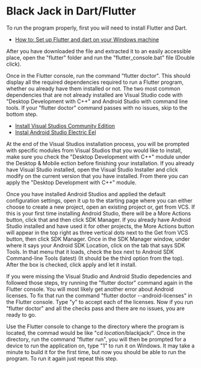 # Black Jack in Dart/Flutter

To run the program properly, first you will need to install Flutter and Dart.
- [How to: Set up Flutter and dart on your Windows machine](https://docs.flutter.dev/get-started/install/windows)

After you have downloaded the file and extracted it to an easily accessible place, open the "flutter" folder and run the "flutter_console.bat" file \(Double click\).

Once in the Flutter console, run the command "flutter doctor". This should display all the required dependencies required to run a Flutter program, whether ou already have them installed or not. The two most common dependencies that are not already installed are Visual Studio code with "Desktop Development with C++" and Android Studio with command line tools. If your "flutter doctor" command passes with no issues, skip to the bottom step.

- [Install Visual Studios Community Edition](https://visualstudio.microsoft.com/vs/)
- [Instal Android Studio Electric Eel](https://developer.android.com/studio)

At the end of the Visual Studios installation process, you will be prompted with specific modules from Visual Studios that you would like to install, make sure you check the "Desktop Development with C++" module under the Desktop & Mobile ection before finishing your installation. If you already have Visual Studio installed, open the Visual Studio Installer and click modify on the current version that you have installed. From there you can apply the "Desktop Development with C++" module.

Once you have installed Android Studios and applied the default configuration settings, open it up to the starting page where you can either choose to create a new project, open an existing project or, get from VCS. If this is your first time installing Android Studio, there will be a More Actions button, click that and then click SDK Manager. If you already have Android Studio installed and have used it for other projects, the More Actions button will appear in the top right as three vertical dots next to the Get from VCS button, then click SDK Manager. Once in the SDK Manager window, under where it says your Android SDK Location, click on the tab that says SDK Tools. In that menu that it loads, check the box next to Android SDK Command-line Tools (latest) \(It should be the third option from the top\). After the box is checked, click apply and let it install.

If you were missing the Visual Studio and Android Studio depedencies and followed those steps, try running the "flutter doctor" command again in the Flutter console. You will most likely get another error about Android licenses. To fix that run the command "flutter doctor --android-licenses" in the Flutter console. Type "y" to accept each of the licenses. Now if you run "flutter doctor" and all the checks pass and there are no issues, you are ready to go.

Use the Flutter console to change to the directory where the program is located, the commad would be like "cd *location*/blackjack/". Once in the directory, run the command "flutter run", you will then be prompted for a device to run the application on, type "1" to run it on Windows. It may take a minute to build it for the first time, but now you should be able to run the program. To run it again just repeat this step.
